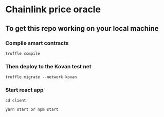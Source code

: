 # Chainlink price oracle

## To get this repo working on your local machine

### Compile smart contracts

`truffle compile`

### Then deploy to the Kovan test net

`truffle migrate --network kovan`

### Start react app

`cd client`

`yarn start or npm start`
